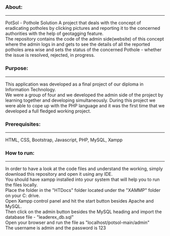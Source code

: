 <h3 align="left">About:</h2>

---
PotSol - Pothole Solution
A project that deals with the concept of eradicating potholes by clicking pictures and reporting it to the concerned authorities with the help of geotagging feature. <br>
The repository contains the code of the admin side(website) of this concept where the admin logs in and gets to see the details of all the reported potholes area wise and sets the status of the concerned Pothole - whether the issue is resolved, rejected, in progress.

<h3 align="left">Purpose:</h2>

---
This application was developed as a final project of our diploma in Information Technology. <br>
We were a group of four and we developed the admin side of the project by learning together and developing simultaneously.
During this project we were able to cope up with the PHP language and it was the first time that we developed a full fledged working project.


<h3 align="left">Prerequisites:</h2>

---
HTML, CSS, Bootstrap, Javascript, PHP, MySQL, Xampp

<h3 align="left">How to run:</h2>

---
In order to have a look at the code files and understand the working, simply download this repository and open it using any IDE.<br>
You should have xampp installed into your system that will help you to run the files locally.<br>
Place the folder in the "HTDocs" folder located under the "XAMMP" folder on your C: drive. <br>
Open Xampp control panel and hit the start button besides Apache and MySQL.<br>
Then click on the admin button besides the MySQL heading and import the database file - "leaderex_db.sql" <br>
Open your browser and run the file as "localhost/potsol-main/admin" <br>
The username is admin and the password is 123
